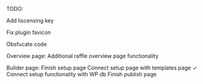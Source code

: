 TODO:

Add liscensing key

Fix plugin favicon

Obsfucate code

Overview page:
Additional raffle overview page functionality

Builder page:
Finish setup page
Connect setup page with templates page
✓ Connect setup functionality with WP db
Finish publish page

